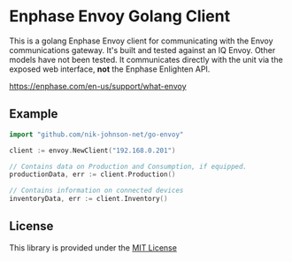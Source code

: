 # Enphase Envoy Golang Client

This is a golang Enphase Envoy client for communicating with the Envoy communications gateway. It's built and tested against an IQ Envoy. Other models have not been tested. It communicates directly with the unit via the exposed web interface, **not** the Enphase Enlighten API.

<https://enphase.com/en-us/support/what-envoy>

## Example

```go
import "github.com/nik-johnson-net/go-envoy"

client := envoy.NewClient("192.168.0.201")

// Contains data on Production and Consumption, if equipped.
productionData, err := client.Production()

// Contains information on connected devices
inventoryData, err := client.Inventory()
```

## License

This library is provided under the [MIT License](LICENSE.md)
